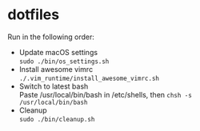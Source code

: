 # dotfiles

Run in the following order:
- Update macOS settings  
`sudo ./bin/os_settings.sh` 
- Install awesome vimrc  
`./.vim_runtime/install_awesome_vimrc.sh`
- Switch to latest bash  
Paste /usr/local/bin/bash in /etc/shells, then `chsh -s /usr/local/bin/bash`
- Cleanup  
`sudo ./bin/cleanup.sh`
